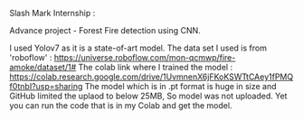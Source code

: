 Slash Mark Internship :

Advance project - Forest Fire detection using CNN.

I used Yolov7 as it is a state-of-art model.
The data set I used is from 'roboflow' : https://universe.roboflow.com/mon-qcmwp/fire-amoke/dataset/1#
The colab link where I trained the model : https://colab.research.google.com/drive/1UvmnenX6jFKoKSWTtCAey1fPMQf0tnbI?usp=sharing
The model which is in .pt format is huge in size and GitHub limited the uplaod to below 25MB, So model was not uploaded. Yet you can run the code that is in my Colab and get the model.
